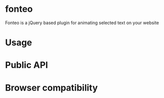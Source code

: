 # fonteo

Fonteo is a jQuery based plugin for animating selected text on your website


# Usage

# Public API

# Browser compatibility
